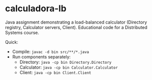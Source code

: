 # calculadora-lb

Java assignment demonstrating a load-balanced calculator (Directory registry, Calculator servers, Client). Educational code for a Distributed Systems course.

Quick:
- Compile: `javac -d bin src/**/*.java`
- Run components separately:
  - Directory: `java -cp bin Directory.Directory`
  - Calculator: `java -cp bin Calculator.Calculator` 
  - Client: `java -cp bin Client.Client`
